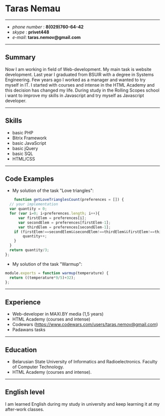 # Taras Nemau

***

* _phone number_ : __8(029)760-64-42__
* _skype_ : __privet448__
* _e-mail_: __taras.nemov@gmail.com__

***

## Summary
Now I am working in field of Web-development. My main task is 
website development. Last year I graduated from BSUIR with a degree in Systems Engineering. Few years ago I worked as a manager and wanted to try myself in IT. I started with courses and intense in the HTML Academy and 
this decision has changed my life. During study in the Rolling Scopes school i want to improve my skills in Javascript and try myself as Javascript developer.

***

## Skills
* basic PHP
* Bitrix Framework
* basic JavaScript
* basic jQuery
* basic SQL
* HTML/CSS

***

## Code Examples
* My solution of the task "Love triangles":
```javascript 
    function getLoveTrianglesCount(preferences = []) {
  // your implementation
  var quantity = 0;
  for (var i=0; i<preferences.length; i++){
	  var firstElem = preferences[i];
	  var secondElem = preferences[firstElem-1];
	  var thirdElem = preferences[secondElem-1];
  	if (firstElem!==secondElem&&secondElem!==thirdElem&&firstElem!==thirdElem&&thirdElem===(i+1)){
  		quantity++;
  	}
  }
  return quantity/3;
};
```
* My solution of the task "Warmup":
```javascript 
module.exports = function warmup(temperature) {
  return ((temperature*9/5)+32);
};
```

***

## Experience 
* Web-developer in MAXI.BY media (1,5 years)
* HTML Academy (courses and intense)
* Codewars (https://www.codewars.com/users/taras.nemov@gmail.com)
* Padawans tasks

***

## Education 
* Belarusian State University of Informatics and Radioelectronics. Faculty of Computer Technology.
* HTML Academy (courses and intense).

***

## English level
I am learned English during my study in university and keep learning it at my after-work classes.